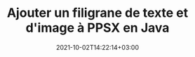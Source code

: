 ---
############################# Static ############################
layout: "autogen-gist"
date: 2021-10-02T14:22:14+03:00
draft: false
path: "fr/total/java/watermark/ppsx/"
other_out_formats: "PDF DOC DOCX DOCM DOT DOTM DOTX RTF XLS XLSM XLSX XLT XLTM XLTX PPT PPTX PPTM PPS PPSX PPSM POT POTX POTM EML EMLX OFT MSG ODT BMP GIF JPEG JP2 PNG TIFF WEBP VSD VDX VSDM VSDX VSS VSSM VSSX VST VSTM VSTX VSX VTX JPG Word Excel Image Visio"
ad_headline: "Fichier PPSX de filigrane | Java"
ad_description: "Ajouter, rechercher, modifier et supprimer des filigranes du fichier PPSX en Java"

############################# Head ############################
head_title: "Fichier PPSX de filigrane en Java - Ajouter, modifier, rechercher, supprimer le filigrane"
head_description: "Ajouter un filigrane à un document PPSX en Java. Ajoutez, modifiez, recherchez et supprimez un filigrane de texte ou d'image à partir d'un fichier PPSX, Word, Excel, PowerPoint, diagramme ou image dans Java et J2SE dans vos applications de bureau, Web ou mobiles."

############################# Header ############################
title: "Ajouter un filigrane de texte et d'image à PPSX en Java"
description: "Ajoutez un filigrane d'image ou de texte à une application de visualisation de documents PPSX, basée sur les plates-formes Java et J2SE. Affichez le fichier filigrané au format HTML, Image ou PDF dans les applications sans utiliser de logiciel supplémentaire. Utilisez un ensemble intelligent de méthodes de gestion et de manipulation des filigranes pour ajouter, modifier, rechercher et supprimer tous les types de filigranes courants des documents PDF, Microsoft Word, des feuilles de calcul Excel, des présentations PowerPoint, des diagrammes, des pièces jointes aux e-mails et des formats de fichiers image. L'API de filigrane .NET permet également de visualiser le fichier filigrané au format HTML, Image ou PDF dans n'importe quelle application basée sur Java."

############################# SubMenu ############################
submenu:
    enable: false

############################# Content ############################
content:
    enable: true
    block:
    - title_left: "Comment ajouter un filigrane d'image à PPSX en Java"
      content_left: |
          [Conholdate.Total pour Java](https://products.conholdate.com/total/java/) permet aux programmeurs Java d'ajouter plus facilement des filigranes d'image à leurs applications de visualisation de documents PPSX en ajoutant quelques étapes simples.

          -   Instancier l'objet **FileInputStream** avec le document PPSX d'entrée
          -   Instanciez l'objet **Watermarker** à l'aide de l'objet de flux créé ci-dessus
          -   Utiliser le chemin de l'image du filigrane comme paramètre constructeur de la classe **ImageWatermark**
          -   Définir la taille et l'alignement du filigrane
          -   Ajoutez un filigrane au ** filigrane ** et créez un fichier de sortie
          -   Définir les options pour afficher le document au format HTML
          -   Instanciez **Viewer** avec le document de sortie
          
      title_right: "Instructions de téléchargement et d'installation des API"
      content_right: |
          L'exemple de code Java ci-dessous nécessite les espaces de noms `GroupDocs.Watermark` et `GroupDocs.Viewer` pour insérer, modifier, rechercher et supprimer des filigranes d'image des formats de fichiers pris en charge. Vous pouvez ajouter des fonctionnalités de visualisation de documents dans vos applications pour afficher le document en filigrane sous forme de fichier HTML sur différents systèmes d'exploitation tels que Windows, Linux (Ubuntu, OpenSUSE, CentOS et autres) ou macOS tout en utilisant des plates-formes telles que Microsoft Windows et Azure.
          
          Obtenez les fichiers respectifs à partir de [downloads](https://downloads.conholdate.com/total/java) ou récupérez l'ensemble du package à partir de [Maven](https://repository.conholdate.com/webapp/#/artifacts/browse /tree/General/repo/com/conholdate/conholdate-total) pour ajouter 'Conholdate.Total` directement dans votre espace de travail. Découvrez d'autres [API Java pour les documents Office](https://products.conholdate.com/total/java/) proposés par Conholdate.Total.
          
      gisthash: "9fa88c2b755cc9ff8944cd0c4005b889"
      gistfile: "insert-image-watermark-to-pdf.java"

    - title_left: "Comment ajouter un filigrane de texte à PPSX en Java"
      content_left: |
          Cet exemple de code Java montre comment ajouter un filigrane de texte à un document PPSX à l'aide de quelques lignes simples de code Java. Le filigrane sera ajouté à toutes les pages du document source.

          -   Instanciez **Watermarker** avec le document PPSX d'entrée
          -   Initialiser **TextWatermarker** avec le texte du filigrane, la taille de la police et le style
          -   Définir les propriétés du filigrane (alignement, couleur, etc.)
          -   Ajoutez un filigrane au **filigrane** et générez le document de sortie
        
      title_right: "Ajouter, rechercher, modifier et supprimer des filigranes personnalisés"
      content_right: |
          Conholdate.Total pour Java offre un ensemble unique de fonctionnalités pour ajouter des filigranes personnalisés aux images et aux formats de document pris en charge. Effectuez une opération de recherche de filigrane pour trouver tous les types possibles de filigranes déjà ajoutés au document source par un outil ou un logiciel tiers. Vous pouvez facilement modifier le texte ou l'image dans les filigranes trouvés et supprimer tout ou partie du filigrane de votre choix du document.

          Les types de filigrane pris en charge incluent XObject, Artifact, Annotation, Shape, texte, image, en-tête et pied de page.
          
      gisthash: "ecd2c1b6a7134033ed8e79ef1ec3a327"
      gistfile: "insert-text-watermark-to-pdf.java"

############################# About Formats ############################
about_formats:
    enable: false
############################# More Formats ############################
more_formats:
    enable: true
    auto: false
    other_out_formats: PDF DOC DOCX DOCM DOT DOTM DOTX RTF XLS XLSM XLSX XLT XLTM XLTX PPT PPTX PPTM PPS PPSX PPSM POT POTX POTM EML EMLX OFT MSG ODT BMP GIF JPEG JP2 PNG TIFF WEBP VSD VDX VSDM VSDX VSS VSSM VSSX VST VSTM VSTX VSX VTX JPG Word Excel Image Visio
############################# Back to top ###############################
back_to_top:
  enable: true
---